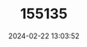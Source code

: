 ---
title: "155135"
category: "Sillago japonica"
draft: false
date: 2024-02-22 13:03:52
languages:
  English: ["Japanese Sillago", "Japanese Whiting"]
  French: ["Pêche-madame Japonais"]
  Spanish; Castilian: ["Silago Japonés"]
---
